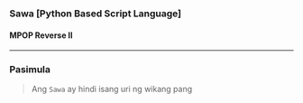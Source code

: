 ### Sawa [Python Based Script Language]
#### MPOP Reverse II

---
### Pasimula
> Ang `Sawa` ay hindi isang uri ng wikang pang 
